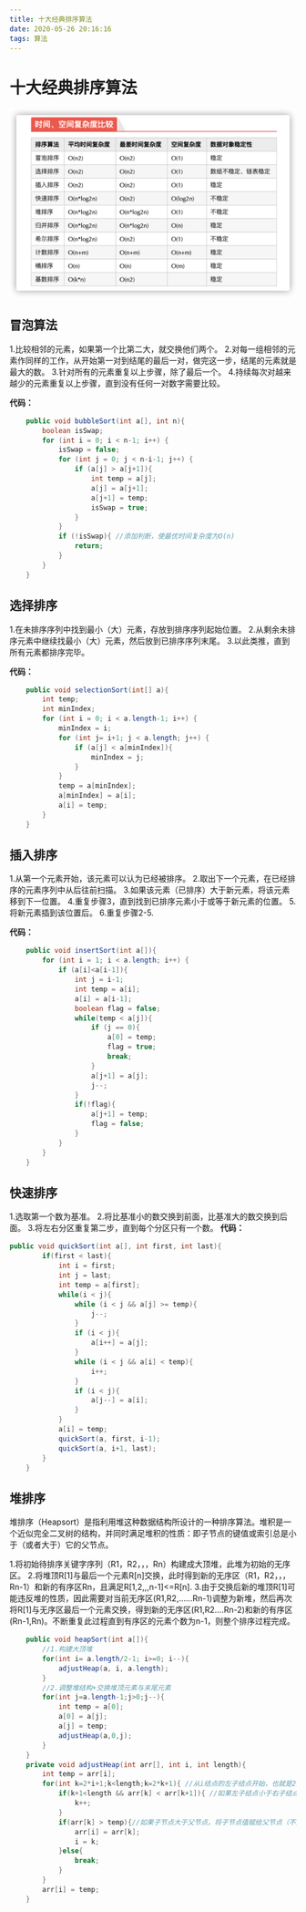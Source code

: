 ```yaml
---
title: 十大经典排序算法
date: 2020-05-26 20:16:16
tags: 算法
---
```


# 十大经典排序算法
![pic](./十大经典排序算法/十大经典排序算法.png)

## 冒泡算法
1.比较相邻的元素，如果第一个比第二大，就交换他们两个。
2.对每一组相邻的元素作同样的工作，从开始第一对到结尾的最后一对，做完这一步，结尾的元素就是最大的数。
3.针对所有的元素重复以上步骤，除了最后一个。
4.持续每次对越来越少的元素重复以上步骤，直到没有任何一对数字需要比较。

**代码：**
```java
    public void bubbleSort(int a[], int n){
        boolean isSwap;
        for (int i = 0; i < n-1; i++) {
            isSwap = false;
            for (int j = 0; j < n-i-1; j++) {
                if (a[j] > a[j+1]){
                    int temp = a[j];
                    a[j] = a[j+1];
                    a[j+1] = temp;
                    isSwap = true;
                }
            }
            if (!isSwap){ //添加判断，使最优时间复杂度为O(n)
                return;
            }
        }
    }
``` 

## 选择排序
1.在未排序序列中找到最小（大）元素，存放到排序序列起始位置。
2.从剩余未排序元素中继续找最小（大）元素，然后放到已排序序列末尾。
3.以此类推，直到所有元素都排序完毕。

**代码：**
```java
    public void selectionSort(int[] a){
        int temp;
        int minIndex;
        for (int i = 0; i < a.length-1; i++) {
            minIndex = i;
            for (int j= i+1; j < a.length; j++) {
                if (a[j] < a[minIndex]){
                    minIndex = j;
                }
            }
            temp = a[minIndex];
            a[minIndex] = a[i];
            a[i] = temp;
        }
    }
```

## 插入排序
1.从第一个元素开始，该元素可以认为已经被排序。
2.取出下一个元素，在已经排序的元素序列中从后往前扫描。
3.如果该元素（已排序）大于新元素，将该元素移到下一位置。
4.重复步骤3，直到找到已排序元素小于或等于新元素的位置。
5.将新元素插到该位置后。
6.重复步骤2-5.

**代码：**
```java
    public void insertSort(int a[]){
        for (int i = 1; i < a.length; i++) {
            if (a[i]<a[i-1]){
                int j = i-1;
                int temp = a[i];
                a[i] = a[i-1];
                boolean flag = false;
                while(temp < a[j]){
                    if (j == 0){
                        a[0] = temp;
                        flag = true;
                        break;
                    }
                    a[j+1] = a[j];
                    j--;
                }
                if(!flag){
                    a[j+1] = temp;
                    flag = false;
                }
            }
        }
    }
```

## 快速排序
1.选取第一个数为基准。
2.将比基准小的数交换到前面，比基准大的数交换到后面。
3.将左右分区重复第二步，直到每个分区只有一个数。
**代码：**
```java
public void quickSort(int a[], int first, int last){
        if(first < last){
            int i = first;
            int j = last;
            int temp = a[first];
            while(i < j){
                while (i < j && a[j] >= temp){
                    j--;
                }
                if (i < j){
                    a[i++] = a[j];
                }
                while (i < j && a[i] < temp){
                    i++;
                }
                if (i < j){
                    a[j--] = a[i];
                }
            }
            a[i] = temp;
            quickSort(a, first, i-1);
            quickSort(a, i+1, last);
        }
    }
```

## 堆排序
堆排序（Heapsort）是指利用堆这种数据结构所设计的一种排序算法。堆积是一个近似完全二叉树的结构，并同时满足堆积的性质：即子节点的键值或索引总是小于（或者大于）它的父节点。

1.将初始待排序关键字序列（R1，R2，，，Rn）构建成大顶堆，此堆为初始的无序区。
2.将堆顶R[1]与最后一个元素R[n]交换，此时得到新的无序区（R1，R2，，，Rn-1）和新的有序区Rn，且满足R[1,2,,,n-1]<=R[n].
3.由于交换后新的堆顶R[1]可能违反堆的性质，因此需要对当前无序区(R1,R2,……Rn-1)调整为新堆，然后再次将R[1]与无序区最后一个元素交换，得到新的无序区(R1,R2….Rn-2)和新的有序区(Rn-1,Rn)。不断重复此过程直到有序区的元素个数为n-1，则整个排序过程完成。
```java
    public void heapSort(int a[]){
        //1.构建大顶堆
        for(int i= a.length/2-1; i>=0; i--){
            adjustHeap(a, i, a.length);
        }
        //2.调整堆结构+交换堆顶元素与末尾元素
        for(int j=a.length-1;j>0;j--){
            int temp = a[0];
            a[0] = a[j];
            a[j] = temp;
            adjustHeap(a,0,j);
        }
    }
    private void adjustHeap(int arr[], int i, int length){
        int temp = arr[i];
        for(int k=2*i+1;k<length;k=2*k+1){ //从i结点的左子结点开始，也就是2i+1处开始
            if(k+1<length && arr[k] < arr[k+1]){ //如果左子结点小于右子结点，k指向右子结点
                k++;
            }
            if(arr[k] > temp){//如果子节点大于父节点，将子节点值赋给父节点（不用进行交换）
                arr[i] = arr[k];
                i = k;
            }else{
                break;
            }
        }
        arr[i] = temp;
    }
```

